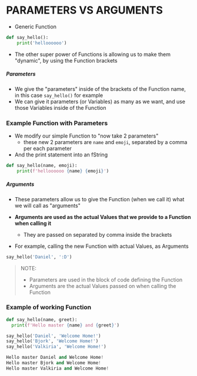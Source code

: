 # PARAMETERS VS ARGUMENTS

- Generic Function
```python
def say_hello():
	print('helloooooo')
```

- The other super power of Functions is allowing us to make them "dynamic", by using the Function brackets

##### Parameters
- We give the "parameters" inside of the brackets of the Function name, in this case `say_hello()` for example
- We can give it parameters (or Variables) as many as we want, and use those Variables inside of the Function

### Example Function with Parameters

- We modify our simple Function to "now take 2 parameters"
	- these new 2 parameters are `name` and `emoji`, separated by a comma per each parameter
- And the print statement into an fString 
```python
def say_hello(name, emoji):
	print(f'helloooooo {name} {emoji}')
```

##### Arguments
- These parameters allow us to give the Function (when we call it) what we will call as "arguments"
- **Arguments are used as the actual Values that we provide to a Function when calling it**
	- They are passed on separated by comma inside the brackets

- For example, calling the new Function with actual Values, as Arguments
```python
say_hello('Daniel', ':D')
```

> NOTE:
> - Parameters are used in the block of code defining the Function
> - Arguments are the actual Values passed on when calling the Function

### Example of working Function

```python
def say_hello(name, greet):
  print(f'Hello master {name} and {greet}')

say_hello('Daniel', 'Welcome Home!')
say_hello('Bjork', 'Welcome Home!')
say_hello('Valkiria', 'Welcome Home!')

Hello master Daniel and Welcome Home!
Hello master Bjork and Welcome Home!
Hello master Valkiria and Welcome Home!
```
